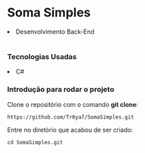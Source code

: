 # Soma Simples
<li>Desenvolvimento Back-End</li><br>

### Tecnologias Usadas
<li>C#</li>

### Introdução para rodar o projeto
Clone o repositório com o comando **git clone**:
```
https://github.com/Tr0ya7/SomaSimples.git
```
Entre no diretório que acabou de ser criado:
```
cd SomaSimples.git
```
